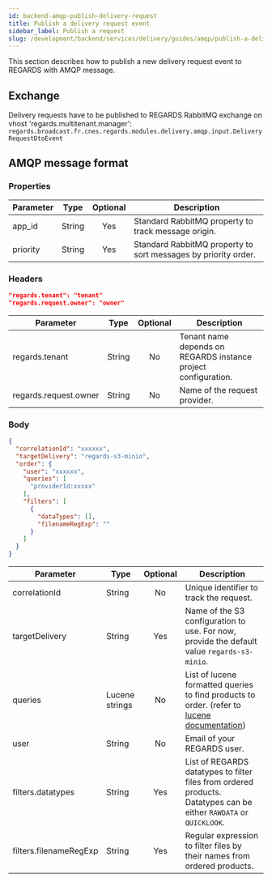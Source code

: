 ```yaml
---
id: backend-amqp-publish-delivery-request
title: Publish a delivery request event
sidebar_label: Publish a request
slug: /development/backend/services/delivery/guides/amqp/publish-a-delivery-request
---
```


This section describes how to publish a new delivery request event to REGARDS with AMQP message.

## Exchange

Delivery requests have to be published to REGARDS RabbitMQ exchange on vhost 'regards.multitenant.manager':  
`regards.broadcast.fr.cnes.regards.modules.delivery.amqp.input.DeliveryRequestDtoEvent`

## AMQP message format

### Properties

| Parameter | Type   | Optional | Description                                                    |
|-----------|--------|:--------:|----------------------------------------------------------------|
| app_id    | String |   Yes    | Standard RabbitMQ property to track message origin.            |
| priority  | String |   Yes    | Standard RabbitMQ property to sort messages by priority order. |

### Headers

```json
"regards.tenant": "tenant"
"regards.request.owner": "owner"
```

| Parameter             | Type   | Optional | Description                                                    |
|-----------------------|--------|:--------:|----------------------------------------------------------------|
| regards.tenant        | String |    No    | Tenant name depends on REGARDS instance project configuration. |
| regards.request.owner | String |    No    | Name of the request provider.                                  |

### Body

```json
{
  "correlationId": "xxxxxx",
  "targetDelivery": "regards-s3-minio",
  "order": {
    "user": "xxxxxx",
    "queries": [
      "providerId:xxxxx"
    ],
    "filters": [
      {
        "dataTypes": [],
        "filenameRegExp": ""
      }
    ]
  }
}
```

| Parameter              | Type           | Optional | Description                                                                                                                                     |
|------------------------|----------------|:--------:|-------------------------------------------------------------------------------------------------------------------------------------------------|
| correlationId          | String         |    No    | Unique identifier to track the request.                                                                                                         |
| targetDelivery         | String         |   Yes    | Name of the S3 configuration to use. For now, provide the default value `regards-s3-minio`.                                                     |
| queries                | Lucene strings |    No    | List of lucene formatted queries to find products to order. (refer to [lucene documentation](../../../../../appendices/02-create-lucene-query.md)) |
| user                   | String         |    No    | Email of your REGARDS user.                                                                                                                     |
| filters.datatypes      | String         |   Yes    | List of REGARDS datatypes to filter files from ordered products. Datatypes can be either `RAWDATA` or `QUICKLOOK`.                              |
| filters.filenameRegExp | String         |   Yes    | Regular expression to filter files by their names from ordered products.                                                                        |
